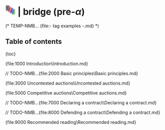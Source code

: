 # ![bridge](https://raw.githubusercontent.com/aornota/bridge/master/src/resources/tpoc-32x32.png) | bridge (pre-_α_)

(* TEMP-NMB...
{file:- tag examples -.md} *)

## Table of contents

{toc}

{file:1000 Introduction\Introduction.md}

// TODO-NMB...{file:2000 Basic principles\Basic principles.md}

{file:3000 Uncontested auctions\Uncontested auctions.md}

{file:5000 Competitive auctions\Competitive auctions.md}

// TODO-NMB...{file:7000 Declaring a contract\Declaring a contract.md}

// TODO-NMB...{file:8000 Defending a contract\Defending a contract.md}

{file:9000 Recommended reading\Recommended reading.md}
